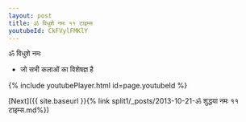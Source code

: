 ```yaml
---
layout: post
title: ॐ विधुशे नमः ११ टाइम्स
youtubeId: CkFVylFMKlY
---
```

 
 
 ॐ विधुशे नमः  
 
 -  जो सभी कलाओं का विशेषज्ञ है 
 
  
 
  
 
 
 
 
 
 


{% include youtubePlayer.html id=page.youtubeId %}
 
[Next]({{ site.baseurl }}{% link  split1/_posts/2013-10-21-ॐ शुद्धया नमः ११ टाइम्स.md%})
 
